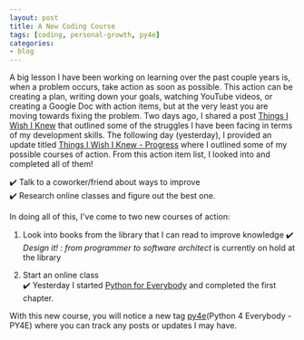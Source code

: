 ```yaml
---
layout: post
title: A New Coding Course
tags: [coding, personal-growth, py4e]
categories:
- blog
---
```


A big lesson I have been working on learning over the past couple years is, when a problem occurs, take action as soon as possible. This action can be creating a plan, writing down your goals, watching YouTube videos, or creating a Google Doc with action items, but at the very least you are moving towards fixing the problem. Two days ago, I shared a post [Things I Wish I Knew](/blog/2018/03/21/things-i-wish-i-knew.html) that outlined some of the struggles I have been facing in terms of my development skills. The following day (yesterday), I provided an update titled [Things I Wish I Knew - Progress](/blog/2018/03/22/coding-course-updates.html) where I outlined some of my possible courses of action. From this action item list, I looked into and completed all of them!

✔️ Talk to a coworker/friend about ways to improve<br/>
✔️ Research online classes and figure out the best one.

In doing all of this, I've come to two new courses of action:

1. Look into books from the library that I can read to improve knowledge
  ✔️ *Design it! : from programmer to software architect* is currently on hold at the library

 2. Start an online class <br />
  ✔️ Yesterday I started [Python for Everybody](https://www.py4e.com/) and completed the first chapter.


With this new course, you will notice a new tag [py4e](/tag/py4e.html)(Python 4 Everybody - PY4E) where you can track any posts or updates I may have.